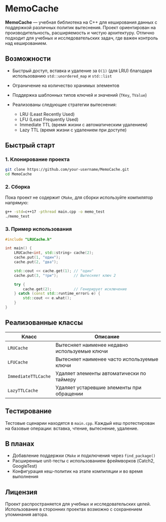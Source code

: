 # MemoCache

**MemoCache** — учебная библиотека на C++ для кеширования данных с поддержкой различных политик вытеснения. Проект ориентирован на производительность, расширяемость и чистую архитектуру. Отлично подходит для учебных и исследовательских задач, где важен контроль над кешированием.

## Возможности

* Быстрый доступ, вставка и удаление за `O(1)` (для LRU) благодаря использованию `std::unordered_map` и `std::list`
* Ограничение на количество хранимых элементов
* Поддержка шаблонных типов ключей и значений (`TKey`, `TValue`)
* Реализованы следующие стратегии вытеснения:

  * LRU (Least Recently Used)
  * LFU (Least Frequently Used)
  * Immediate TTL (время жизни с автоматическим удалением)
  * Lazy TTL (время жизни с удалением при доступе)

## Быстрый старт

### 1. Клонирование проекта

```bash
git clone https://github.com/your-username/MemoCache.git
cd MemoCache
```

### 2. Сборка

Пока проект не содержит `CMake`, для сборки используйте компилятор напрямую:

```bash
g++ -std=c++17 -pthread main.cpp -o memo_test
./memo_test
```

### 3. Пример использования

```cpp
#include "LRUCache.h"

int main() {
    LRUCache<int, std::string> cache(2);
    cache.put(1, "один");
    cache.put(2, "два");

    std::cout << cache.get(1); // "один"
    cache.put(3, "три");       // Вытесняет ключ 2

    try {
        cache.get(2);          // Генерирует исключение
    } catch (const std::runtime_error& e) {
        std::cout << e.what();
    }
}
```

## Реализованные классы

| Класс               | Описание                                      |
| ------------------- | --------------------------------------------- |
| `LRUCache`          | Вытесняет наименее недавно используемые ключи |
| `LFUCache`          | Вытесняет наименее часто используемые ключи   |
| `ImmediateTTLCache` | Удаляет элементы автоматически по таймеру     |
| `LazyTTLCache`      | Удаляет устаревшие элементы при обращении     |

## Тестирование

Тестовые сценарии находятся в `main.cpp`. Каждый кеш протестирован на базовые операции: вставка, чтение, вытеснение, удаление.

## В планах

* Добавление поддержки `CMake` и подключения через `find_package()`
* Расширенные unit-тесты с использованием фреймворков (Catch2, GoogleTest)
* Конфигурация кеш-политик на этапе компиляции и во время выполнения

## Лицензия

Проект распространяется для учебных и исследовательских целей. Использование в сторонних проектах возможно с сохранением упоминания автора.